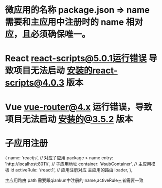 # 微应用的名称 package.json => name 需要和主应用中注册时的 name 相对应，且必须确保唯一。

<!-- qiankuun  -->

# React react-scripts@5.0.1运行错误 导致项目无法启动 安装的react-scripts@4.0.3 版本

# Vue vue-router@4.x 运行错误，导致项目无法启动 安装的@3.5.2 版本

# 子应用注册

{
name: 'reactjs', // 对应子应用 package > name
entry: 'http://localhost:8011/', // 子应用地址
container: '#subContainer', // 主应用模板 id
activeRule: '/react1', // 应用注册对应 主应用的路由
loader,
},


主应用路由 path  需要跟qiankun中注册的 name,activeRule三者需要一致